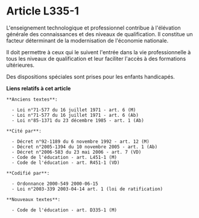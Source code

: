# Article L335-1

L'enseignement technologique et professionnel contribue à l'élévation générale des connaissances et des niveaux de
qualification. Il constitue un facteur déterminant de la modernisation de l'économie nationale.

Il doit permettre à ceux qui le suivent l'entrée dans la vie professionnelle à tous les niveaux de qualification et leur
faciliter l'accès à des formations ultérieures.

Des dispositions spéciales sont prises pour les enfants handicapés.

**Liens relatifs à cet article**

	**Anciens textes**:

	  - Loi n°71-577 du 16 juillet 1971 - art. 6 (M)
	  - Loi n°71-577 du 16 juillet 1971 - art. 6 (Ab)
	  - Loi n°85-1371 du 23 décembre 1985 - art. 1 (Ab)

	**Cité par**:

	  - Décret n°92-1189 du 6 novembre 1992 - art. 12 (M)
	  - Décret n°2005-1394 du 10 novembre 2005 - art. 1 (Ab)
	  - Décret n°2006-583 du 23 mai 2006 - art. 7 (VD)
	  - Code de l'éducation - art. L451-1 (M)
	  - Code de l'éducation - art. R451-1 (VD)

	**Codifié par**:

	  - Ordonnance 2000-549 2000-06-15
	  - Loi n°2003-339 2003-04-14 art. 1 (loi de ratification)

	**Nouveaux textes**:

	  - Code de l'éducation - art. D335-1 (M)

